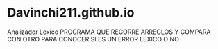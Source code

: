 # Davinchi211.github.io
Analizador Lexico
PROGRAMA QUE RECORRE ARREGLOS Y COMPARA CON OTRO PARA 
CONOCER SI ES UN ERROR LEXICO O NO
